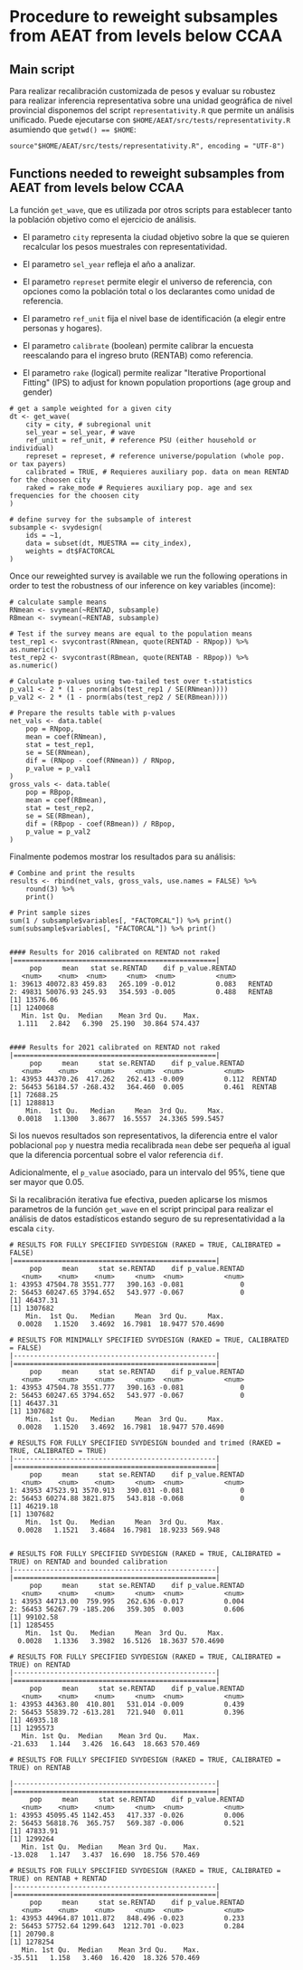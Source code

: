 # Procedure to reweight subsamples from AEAT from levels below CCAA

## Main script

Para realizar recalibración customizada de pesos y evaluar su robustez para realizar inferencia representativa sobre una unidad geográfica de nivel provincial disponemos del script `representativity.R` que permite un análisis unificado. Puede ejecutarse con `$HOME/AEAT/src/tests/representativity.R` asumiendo que `getwd() == $HOME`:

```{r}
source"$HOME/AEAT/src/tests/representativity.R", encoding = "UTF-8")
```

## Functions needed to reweight subsamples from AEAT from levels below CCAA

La función `get_wave`, que es utilizada por otros scripts para establecer tanto la población objetivo como el ejercicio de análisis.

- El parametro `city` representa la ciudad objetivo sobre la que se quieren recalcular los pesos muestrales con representatividad.
- El parametro `sel_year` refleja el año a analizar.
- El parametro `represet` permite elegir el universo de referencia, con opciones como la población total o los declarantes como unidad de referencia.
- El parametro `ref_unit` fija el nivel base de identificación (a elegir entre personas y hogares).
- El parametro `calibrate` (boolean) permite calibrar la encuesta reescalando para el ingreso bruto (RENTAB) como referencia.

- El parametro `rake` (logical) permite realizar "Iterative Proportional Fitting" (IPS) to adjust for known population proportions (age group and gender)

```{r}
# get a sample weighted for a given city
dt <- get_wave(
    city = city, # subregional unit
    sel_year = sel_year, # wave
    ref_unit = ref_unit, # reference PSU (either household or individual)
    represet = represet, # reference universe/population (whole pop. or tax payers)
    calibrated = TRUE, # Requieres auxiliary pop. data on mean RENTAD for the choosen city
    raked = rake_mode # Requieres auxiliary pop. age and sex frequencies for the choosen city
)

# define survey for the subsample of interest
subsample <- svydesign(
    ids = ~1,
    data = subset(dt, MUESTRA == city_index),
    weights = dt$FACTORCAL
)
```

Once our reweighted survey is available we run the following operations in order to test the robustness of our inference on key variables (income):

```{r}
# calculate sample means
RNmean <- svymean(~RENTAD, subsample)
RBmean <- svymean(~RENTAB, subsample)

# Test if the survey means are equal to the population means
test_rep1 <- svycontrast(RNmean, quote(RENTAD - RNpop)) %>% as.numeric()
test_rep2 <- svycontrast(RBmean, quote(RENTAB - RBpop)) %>% as.numeric()

# Calculate p-values using two-tailed test over t-statistics
p_val1 <- 2 * (1 - pnorm(abs(test_rep1 / SE(RNmean))))
p_val2 <- 2 * (1 - pnorm(abs(test_rep2 / SE(RBmean))))

# Prepare the results table with p-values
net_vals <- data.table(
    pop = RNpop,
    mean = coef(RNmean),
    stat = test_rep1,
    se = SE(RNmean),
    dif = (RNpop - coef(RNmean)) / RNpop,
    p_value = p_val1
)
gross_vals <- data.table(
    pop = RBpop,
    mean = coef(RBmean),
    stat = test_rep2,
    se = SE(RBmean),
    dif = (RBpop - coef(RBmean)) / RBpop,
    p_value = p_val2
)

```

Finalmente podemos mostrar los resultados para su análisis:

```{r}
# Combine and print the results
results <- rbind(net_vals, gross_vals, use.names = FALSE) %>%
    round(3) %>%
    print()

# Print sample sizes
sum(1 / subsample$variables[, "FACTORCAL"]) %>% print()
sum(subsample$variables[, "FACTORCAL"]) %>% print()


#### Results for 2016 calibrated on RENTAD not raked
|==================================================|
     pop     mean   stat se.RENTAD    dif p_value.RENTAD
   <num>    <num>  <num>     <num>  <num>          <num>
1: 39613 40072.83 459.83   265.109 -0.012          0.083   RENTAD
2: 49831 50076.93 245.93   354.593 -0.005          0.488   RENTAB
[1] 13576.06
[1] 1240068
   Min. 1st Qu.  Median    Mean 3rd Qu.    Max. 
  1.111   2.842   6.390  25.190  30.864 574.437 


#### Results for 2021 calibrated on RENTAD not raked
|==================================================|
     pop     mean     stat se.RENTAD    dif p_value.RENTAD
   <num>    <num>    <num>     <num>  <num>          <num>
1: 43953 44370.26  417.262   262.413 -0.009          0.112  RENTAD
2: 56453 56184.57 -268.432   364.460  0.005          0.461  RENTAB
[1] 72688.25
[1] 1288813
    Min.  1st Qu.   Median     Mean  3rd Qu.     Max. 
  0.0018   1.1300   3.8677  16.5557  24.3365 599.5457 

```

Si los nuevos resultados son representativos, la diferencia entre el valor poblacional `pop` y nuestra media recalibrada `mean` debe ser pequeña al igual que la diferencia porcentual sobre el valor referencia `dif`.

Adicionalmente, el `p_value` asociado, para un intervalo del 95%, tiene que ser mayor que 0.05.

Si la recalibración iterativa fue efectiva, pueden aplicarse los mismos parametros de la función `get_wave` en el script principal para realizar el análisis de datos estadísticos estando seguro de su representatividad a la escala `city`.

```{r}
# RESULTS FOR FULLY SPECIFIED SVYDESIGN (RAKED = TRUE, CALIBRATED = FALSE)
|==================================================|    
     pop     mean     stat se.RENTAD    dif p_value.RENTAD
   <num>    <num>    <num>     <num>  <num>          <num>
1: 43953 47504.78 3551.777   390.163 -0.081              0
2: 56453 60247.65 3794.652   543.977 -0.067              0
[1] 46437.31
[1] 1307682
    Min.  1st Qu.   Median     Mean  3rd Qu.     Max. 
  0.0028   1.1520   3.4692  16.7981  18.9477 570.4690 

# RESULTS FOR MINIMALLY SPECIFIED SVYDESIGN (RAKED = TRUE, CALIBRATED = FALSE)
|--------------------------------------------------|
|==================================================|
     pop     mean     stat se.RENTAD    dif p_value.RENTAD
   <num>    <num>    <num>     <num>  <num>          <num>
1: 43953 47504.78 3551.777   390.163 -0.081              0
2: 56453 60247.65 3794.652   543.977 -0.067              0
[1] 46437.31
[1] 1307682
    Min.  1st Qu.   Median     Mean  3rd Qu.     Max. 
  0.0028   1.1520   3.4692  16.7981  18.9477 570.4690 

# RESULTS FOR FULLY SPECIFIED SVYDESIGN bounded and trimed (RAKED = TRUE, CALIBRATED = TRUE)
|--------------------------------------------------|
|==================================================|
     pop     mean     stat se.RENTAD    dif p_value.RENTAD
   <num>    <num>    <num>     <num>  <num>          <num>
1: 43953 47523.91 3570.913   390.031 -0.081              0
2: 56453 60274.88 3821.875   543.818 -0.068              0
[1] 46219.18
[1] 1307682
    Min.  1st Qu.   Median     Mean  3rd Qu.     Max. 
  0.0028   1.1521   3.4684  16.7981  18.9233 569.948


# RESULTS FOR FULLY SPECIFIED SVYDESIGN (RAKED = TRUE, CALIBRATED = TRUE) on RENTAD and bounded calibration
|--------------------------------------------------|
|==================================================|
     pop     mean     stat se.RENTAD    dif p_value.RENTAD
   <num>    <num>    <num>     <num>  <num>          <num>
1: 43953 44713.00  759.995   262.636 -0.017          0.004
2: 56453 56267.79 -185.206   359.305  0.003          0.606
[1] 99102.58
[1] 1285455
    Min.  1st Qu.   Median     Mean  3rd Qu.     Max. 
  0.0028   1.1336   3.3982  16.5126  18.3637 570.4690 

# RESULTS FOR FULLY SPECIFIED SVYDESIGN (RAKED = TRUE, CALIBRATED = TRUE) on RENTAD 
|--------------------------------------------------|
|==================================================|
     pop     mean     stat se.RENTAD    dif p_value.RENTAD
   <num>    <num>    <num>     <num>  <num>          <num>
1: 43953 44363.80  410.801   531.014 -0.009          0.439
2: 56453 55839.72 -613.281   721.940  0.011          0.396
[1] 46935.18
[1] 1295573
   Min. 1st Qu.  Median    Mean 3rd Qu.    Max. 
-21.633   1.144   3.426  16.643  18.663 570.469

# RESULTS FOR FULLY SPECIFIED SVYDESIGN (RAKED = TRUE, CALIBRATED = TRUE) on RENTAB

|--------------------------------------------------|
|==================================================|
     pop     mean     stat se.RENTAD    dif p_value.RENTAD
   <num>    <num>    <num>     <num>  <num>          <num>
1: 43953 45095.45 1142.453   417.337 -0.026          0.006
2: 56453 56818.76  365.757   569.387 -0.006          0.521
[1] 47833.91
[1] 1299264
   Min. 1st Qu.  Median    Mean 3rd Qu.    Max. 
-13.028   1.147   3.437  16.690  18.756 570.469 

# RESULTS FOR FULLY SPECIFIED SVYDESIGN (RAKED = TRUE, CALIBRATED = TRUE) on RENTAB + RENTAD
|--------------------------------------------------|
|==================================================|
     pop     mean     stat se.RENTAD    dif p_value.RENTAD
   <num>    <num>    <num>     <num>  <num>          <num>
1: 43953 44964.87 1011.872   848.496 -0.023          0.233
2: 56453 57752.64 1299.643  1212.701 -0.023          0.284
[1] 20790.8
[1] 1278254
   Min. 1st Qu.  Median    Mean 3rd Qu.    Max. 
-35.511   1.158   3.460  16.420  18.326 570.469 
```
